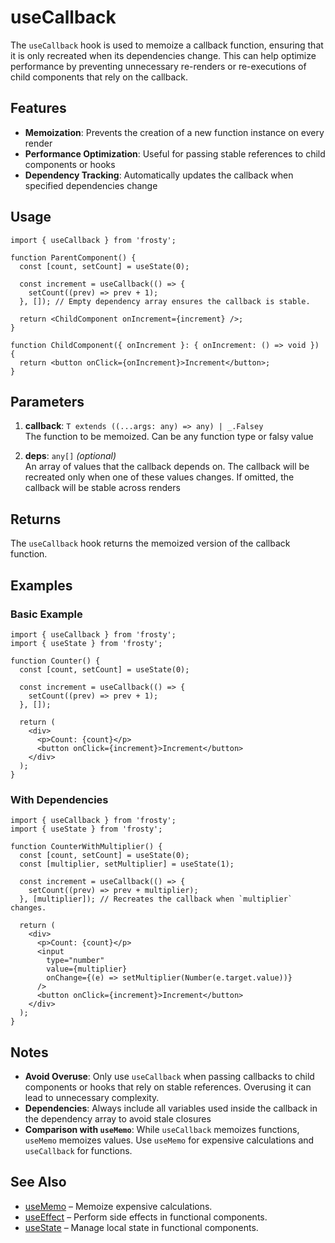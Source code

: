 # useCallback

The `useCallback` hook is used to memoize a callback function, ensuring that it is only recreated when its dependencies change. This can help optimize performance by preventing unnecessary re-renders or re-executions of child components that rely on the callback.

## Features

- **Memoization**: Prevents the creation of a new function instance on every render
- **Performance Optimization**: Useful for passing stable references to child components or hooks
- **Dependency Tracking**: Automatically updates the callback when specified dependencies change

## Usage

```tsx
import { useCallback } from 'frosty';

function ParentComponent() {
  const [count, setCount] = useState(0);

  const increment = useCallback(() => {
    setCount((prev) => prev + 1);
  }, []); // Empty dependency array ensures the callback is stable.

  return <ChildComponent onIncrement={increment} />;
}

function ChildComponent({ onIncrement }: { onIncrement: () => void }) {
  return <button onClick={onIncrement}>Increment</button>;
}
```

## Parameters

1. **callback**: `T extends ((...args: any) => any) | _.Falsey`  
   The function to be memoized. Can be any function type or falsy value

2. **deps**: `any[]` _(optional)_  
   An array of values that the callback depends on. The callback will be recreated only when one of these values changes. If omitted, the callback will be stable across renders

## Returns

The `useCallback` hook returns the memoized version of the callback function.

## Examples

### Basic Example

```tsx
import { useCallback } from 'frosty';
import { useState } from 'frosty';

function Counter() {
  const [count, setCount] = useState(0);

  const increment = useCallback(() => {
    setCount((prev) => prev + 1);
  }, []);

  return (
    <div>
      <p>Count: {count}</p>
      <button onClick={increment}>Increment</button>
    </div>
  );
}
```

### With Dependencies

```tsx
import { useCallback } from 'frosty';
import { useState } from 'frosty';

function CounterWithMultiplier() {
  const [count, setCount] = useState(0);
  const [multiplier, setMultiplier] = useState(1);

  const increment = useCallback(() => {
    setCount((prev) => prev + multiplier);
  }, [multiplier]); // Recreates the callback when `multiplier` changes.

  return (
    <div>
      <p>Count: {count}</p>
      <input
        type="number"
        value={multiplier}
        onChange={(e) => setMultiplier(Number(e.target.value))}
      />
      <button onClick={increment}>Increment</button>
    </div>
  );
}
```

## Notes

- **Avoid Overuse**: Only use `useCallback` when passing callbacks to child components or hooks that rely on stable references. Overusing it can lead to unnecessary complexity.
- **Dependencies**: Always include all variables used inside the callback in the dependency array to avoid stale closures
- **Comparison with `useMemo`**: While `useCallback` memoizes functions, `useMemo` memoizes values. Use `useMemo` for expensive calculations and `useCallback` for functions.

## See Also

- [useMemo](./useMemo.md) – Memoize expensive calculations.
- [useEffect](./useEffect.md) – Perform side effects in functional components.
- [useState](./useState.md) – Manage local state in functional components.